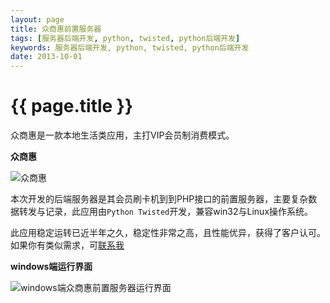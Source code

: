 ```yaml
---
layout: page
title: 众商惠前置服务器
tags: [服务器后端开发, python, twisted, python后端开发]
keywords: 服务器后端开发, python, twisted, python后端开发
date: 2013-10-01
---
```


{{ page.title }}
================

众商惠是一款本地生活类应用，主打VIP会员制消费模式。

**众商惠**

![众商惠]({{site.baseurl}}images/众商惠.jpg)

本次开发的后端服务器是其会员刷卡机到到PHP接口的前置服务器，主要复杂数据转发与记录，此应用由`Python Twisted`开发，兼容win32与Linux操作系统。

此应用稳定运转已近半年之久，稳定性非常之高，且性能优异，获得了客户认可。如果你有类似需求，可[联系我](/pages/contact-us)

**windows端运行界面**

![windows端众商惠前置服务器运行界面]({{site.baseurl}}images/众商惠_console.png)
